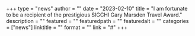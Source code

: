 +++
type = "news"
author = ""
date = "2023-02-10"
title = "I am fortunate to be a recipient of the prestigious SIGCHI Gary Marsden Travel Award."
description = ""
featured = ""
featuredpath = ""
featuredalt = ""
categories = ["news"]
linktitle = ""
format = ""
link = "#"
+++